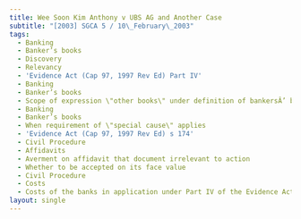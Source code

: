 ```yaml
---
title: Wee Soon Kim Anthony v UBS AG and Another Case
subtitle: "[2003] SGCA 5 / 10\_February\_2003"
tags:
  - Banking
  - Banker’s books
  - Discovery
  - Relevancy
  - 'Evidence Act (Cap 97, 1997 Rev Ed) Part IV'
  - Banking
  - Banker’s books
  - Scope of expression \"other books\" under definition of bankersÂ’ books
  - Banking
  - Banker’s books
  - When requirement of \"special cause\" applies
  - 'Evidence Act (Cap 97, 1997 Rev Ed) s 174'
  - Civil Procedure
  - Affidavits
  - Averment on affidavit that document irrelevant to action
  - Whether to be accepted on its face value
  - Civil Procedure
  - Costs
  - Costs of the banks in application under Part IV of the Evidence Act
layout: single
---
```


